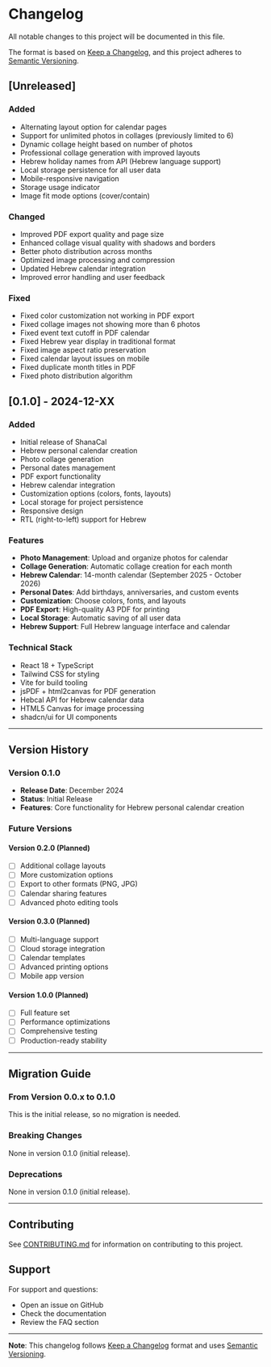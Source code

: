 # Changelog

All notable changes to this project will be documented in this file.

The format is based on [Keep a Changelog](https://keepachangelog.com/en/1.0.0/),
and this project adheres to [Semantic Versioning](https://semver.org/spec/v2.0.0.html).

## [Unreleased]

### Added

- Alternating layout option for calendar pages
- Support for unlimited photos in collages (previously limited to 6)
- Dynamic collage height based on number of photos
- Professional collage generation with improved layouts
- Hebrew holiday names from API (Hebrew language support)
- Local storage persistence for all user data
- Mobile-responsive navigation
- Storage usage indicator
- Image fit mode options (cover/contain)

### Changed

- Improved PDF export quality and page size
- Enhanced collage visual quality with shadows and borders
- Better photo distribution across months
- Optimized image processing and compression
- Updated Hebrew calendar integration
- Improved error handling and user feedback

### Fixed

- Fixed color customization not working in PDF export
- Fixed collage images not showing more than 6 photos
- Fixed event text cutoff in PDF calendar
- Fixed Hebrew year display in traditional format
- Fixed image aspect ratio preservation
- Fixed calendar layout issues on mobile
- Fixed duplicate month titles in PDF
- Fixed photo distribution algorithm

## [0.1.0] - 2024-12-XX

### Added

- Initial release of ShanaCal
- Hebrew personal calendar creation
- Photo collage generation
- Personal dates management
- PDF export functionality
- Hebrew calendar integration
- Customization options (colors, fonts, layouts)
- Local storage for project persistence
- Responsive design
- RTL (right-to-left) support for Hebrew

### Features

- **Photo Management**: Upload and organize photos for calendar
- **Collage Generation**: Automatic collage creation for each month
- **Hebrew Calendar**: 14-month calendar (September 2025 - October 2026)
- **Personal Dates**: Add birthdays, anniversaries, and custom events
- **Customization**: Choose colors, fonts, and layouts
- **PDF Export**: High-quality A3 PDF for printing
- **Local Storage**: Automatic saving of all user data
- **Hebrew Support**: Full Hebrew language interface and calendar

### Technical Stack

- React 18 + TypeScript
- Tailwind CSS for styling
- Vite for build tooling
- jsPDF + html2canvas for PDF generation
- Hebcal API for Hebrew calendar data
- HTML5 Canvas for image processing
- shadcn/ui for UI components

---

## Version History

### Version 0.1.0

- **Release Date**: December 2024
- **Status**: Initial Release
- **Features**: Core functionality for Hebrew personal calendar creation

### Future Versions

#### Version 0.2.0 (Planned)

- [ ] Additional collage layouts
- [ ] More customization options
- [ ] Export to other formats (PNG, JPG)
- [ ] Calendar sharing features
- [ ] Advanced photo editing tools

#### Version 0.3.0 (Planned)

- [ ] Multi-language support
- [ ] Cloud storage integration
- [ ] Calendar templates
- [ ] Advanced printing options
- [ ] Mobile app version

#### Version 1.0.0 (Planned)

- [ ] Full feature set
- [ ] Performance optimizations
- [ ] Comprehensive testing
- [ ] Production-ready stability

---

## Migration Guide

### From Version 0.0.x to 0.1.0

This is the initial release, so no migration is needed.

### Breaking Changes

None in version 0.1.0 (initial release).

### Deprecations

None in version 0.1.0 (initial release).

---

## Contributing

See [CONTRIBUTING.md](CONTRIBUTING.md) for information on contributing to this project.

## Support

For support and questions:

- Open an issue on GitHub
- Check the documentation
- Review the FAQ section

---

**Note**: This changelog follows [Keep a Changelog](https://keepachangelog.com/) format and uses [Semantic Versioning](https://semver.org/).
